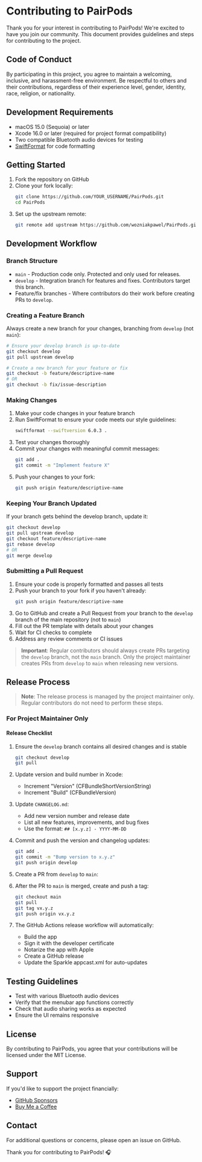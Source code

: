 # Contributing to PairPods

Thank you for your interest in contributing to PairPods! We're excited to have you join our community. This document provides guidelines and steps for contributing to the project.

## Code of Conduct

By participating in this project, you agree to maintain a welcoming, inclusive, and harassment-free environment. Be respectful to others and their contributions, regardless of their experience level, gender, identity, race, religion, or nationality.

## Development Requirements

- macOS 15.0 (Sequoia) or later
- Xcode 16.0 or later (required for project format compatibility)
- Two compatible Bluetooth audio devices for testing
- [SwiftFormat](https://github.com/nicklockwood/SwiftFormat) for code formatting

## Getting Started

1. Fork the repository on GitHub
2. Clone your fork locally:
   ```bash
   git clone https://github.com/YOUR_USERNAME/PairPods.git
   cd PairPods
   ```
3. Set up the upstream remote:
   ```bash
   git remote add upstream https://github.com/wozniakpawel/PairPods.git
   ```

## Development Workflow

### Branch Structure

- `main` - Production code only. Protected and only used for releases.
- `develop` - Integration branch for features and fixes. Contributors target this branch.
- Feature/fix branches - Where contributors do their work before creating PRs to `develop`.

### Creating a Feature Branch

Always create a new branch for your changes, branching from `develop` (not `main`):

```bash
# Ensure your develop branch is up-to-date
git checkout develop
git pull upstream develop

# Create a new branch for your feature or fix
git checkout -b feature/descriptive-name
# OR
git checkout -b fix/issue-description
```

### Making Changes

1. Make your code changes in your feature branch
2. Run SwiftFormat to ensure your code meets our style guidelines:
   ```bash
   swiftformat --swiftversion 6.0.3 .
   ```
3. Test your changes thoroughly
4. Commit your changes with meaningful commit messages:
   ```bash
   git add .
   git commit -m "Implement feature X"
   ```
5. Push your changes to your fork:
   ```bash
   git push origin feature/descriptive-name
   ```

### Keeping Your Branch Updated

If your branch gets behind the develop branch, update it:

```bash
git checkout develop
git pull upstream develop
git checkout feature/descriptive-name
git rebase develop
# OR
git merge develop
```

### Submitting a Pull Request

1. Ensure your code is properly formatted and passes all tests
2. Push your branch to your fork if you haven't already:
   ```bash
   git push origin feature/descriptive-name
   ```
3. Go to GitHub and create a Pull Request from your branch to the `develop` branch of the main repository (not to `main`)
4. Fill out the PR template with details about your changes
5. Wait for CI checks to complete
6. Address any review comments or CI issues

> **Important**: Regular contributors should always create PRs targeting the `develop` branch, not the `main` branch. Only the project maintainer creates PRs from `develop` to `main` when releasing new versions.

## Release Process

> **Note**: The release process is managed by the project maintainer only. Regular contributors do not need to perform these steps.

### For Project Maintainer Only

#### Release Checklist

1. Ensure the `develop` branch contains all desired changes and is stable
   ```bash
   git checkout develop
   git pull
   ```

2. Update version and build number in Xcode:
   - Increment "Version" (CFBundleShortVersionString)
   - Increment "Build" (CFBundleVersion)

3. Update `CHANGELOG.md`:
   - Add new version number and release date
   - List all new features, improvements, and bug fixes
   - Use the format: `## [x.y.z] - YYYY-MM-DD`

4. Commit and push the version and changelog updates:
   ```bash
   git add .
   git commit -m "Bump version to x.y.z"
   git push origin develop
   ```

5. Create a PR from `develop` to `main`:

6. After the PR to `main` is merged, create and push a tag:
   ```bash
   git checkout main
   git pull
   git tag vx.y.z
   git push origin vx.y.z
   ```

7. The GitHub Actions release workflow will automatically:
   - Build the app
   - Sign it with the developer certificate
   - Notarize the app with Apple
   - Create a GitHub release
   - Update the Sparkle appcast.xml for auto-updates

## Testing Guidelines

- Test with various Bluetooth audio devices
- Verify that the menubar app functions correctly
- Check that audio sharing works as expected
- Ensure the UI remains responsive

## License

By contributing to PairPods, you agree that your contributions will be licensed under the MIT License.

## Support

If you'd like to support the project financially:
- [GitHub Sponsors](https://github.com/sponsors/wozniakpawel)
- [Buy Me a Coffee](https://www.buymeacoffee.com/wozniakpawel)

## Contact

For additional questions or concerns, please open an issue on GitHub.

Thank you for contributing to PairPods! 🎧
